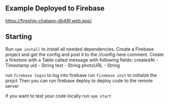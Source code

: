 ## Example Deployed to Firebase
https://fireship-chatapp-db48f.web.app/

## Starting
Run `npm install` to install all needed dependencies.
Create a Firebase project and get the config and post it to the //config here comment.
Create a firestore with a Table called message with following fields:
createdAt - Timestamp
uid - String
text - String
photoURL - String

run `firebase login` to log into firebase
run `firebase init` to initialze the projct
Then you can run firebase deploy to deploy code to the remote server

If you want to test your code locally run `npm start`
